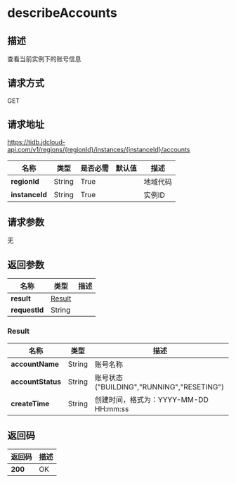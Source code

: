 # describeAccounts


## 描述
查看当前实例下的账号信息

## 请求方式
GET

## 请求地址
https://tidb.jdcloud-api.com/v1/regions/{regionId}/instances/{instanceId}/accounts

|名称|类型|是否必需|默认值|描述|
|---|---|---|---|---|
|**regionId**|String|True| |地域代码|
|**instanceId**|String|True| |实例ID|

## 请求参数
无


## 返回参数
|名称|类型|描述|
|---|---|---|
|**result**|[Result](describeaccounts#result)| |
|**requestId**|String| |

### <div id="result">Result</div>
|名称|类型|描述|
|---|---|---|
|**accountName**|String|账号名称|
|**accountStatus**|String|账号状态("BUILDING","RUNNING","RESETING")|
|**createTime**|String|创建时间，格式为：YYYY-MM-DD HH:mm:ss|

## 返回码
|返回码|描述|
|---|---|
|**200**|OK|
